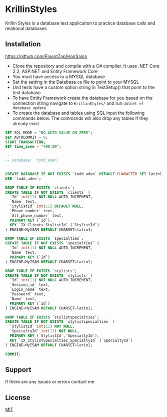 # KrillinStyles

Krillin Styles is a database test applicaiton to practice database calls and relational databases


## Installation

https://github.com/FluentZap/HairSalon
* Clone the repository and compile with a C# compiler. It uses .NET Core 2.2, ASP.NET and Entity Framework Core
* You must have access to a MYSQL database
* Set the setting in the Database.cs file to point to your MYSQL
* Unit tests have a custom option string in TestSetup() that point to the test database
* To have Entity Framework create the database for you based on the connection string navigate to ```KrillinStyles/``` and run ```dotnet ef database update```
* To create the database and tables using SQL input the following commands below. The commands will also drop any tables if they already exist.

```sql
SET SQL_MODE = "NO_AUTO_VALUE_ON_ZERO";
SET AUTOCOMMIT = 0;
START TRANSACTION;
SET time_zone = "+00:00";

--
-- Database: `todd_aden`
--

CREATE DATABASE IF NOT EXISTS `todd_aden` DEFAULT CHARACTER SET latin1 COLLATE latin1_swedish_ci;
USE `todd_aden`;

DROP TABLE IF EXISTS `clients`;
CREATE TABLE IF NOT EXISTS `clients` (
  `Id` int(11) NOT NULL AUTO_INCREMENT,
  `Name` text,
  `StylistId` int(11) DEFAULT NULL,
  `Phone_number` text,
  `Alt_phone_number` text,
  PRIMARY KEY (`Id`),
  KEY `IX_Clients_StylistId` (`StylistId`)
) ENGINE=MyISAM DEFAULT CHARSET=latin1;

DROP TABLE IF EXISTS `specialties`;
CREATE TABLE IF NOT EXISTS `specialties` (
  `Id` int(11) NOT NULL AUTO_INCREMENT,
  `Name` text,
  PRIMARY KEY (`Id`)
) ENGINE=MyISAM DEFAULT CHARSET=latin1;

DROP TABLE IF EXISTS `stylists`;
CREATE TABLE IF NOT EXISTS `stylists` (
  `Id` int(11) NOT NULL AUTO_INCREMENT,
  `Session_id` text,
  `Login_name` text,
  `Password` text,
  `Name` text,
  PRIMARY KEY (`Id`)
) ENGINE=MyISAM DEFAULT CHARSET=latin1;

DROP TABLE IF EXISTS `stylistspecialties`;
CREATE TABLE IF NOT EXISTS `stylistspecialties` (
  `StylistId` int(11) NOT NULL,
  `SpecialtyId` int(11) NOT NULL,
  PRIMARY KEY (`StylistId`,`SpecialtyId`),
  KEY `IX_StylistSpecialties_SpecialtyId` (`SpecialtyId`)
) ENGINE=MyISAM DEFAULT CHARSET=latin1;

COMMIT;
```


## Support
If there are any issues or errors contact me

## License
[MIT](https://choosealicense.com/licenses/mit/)
